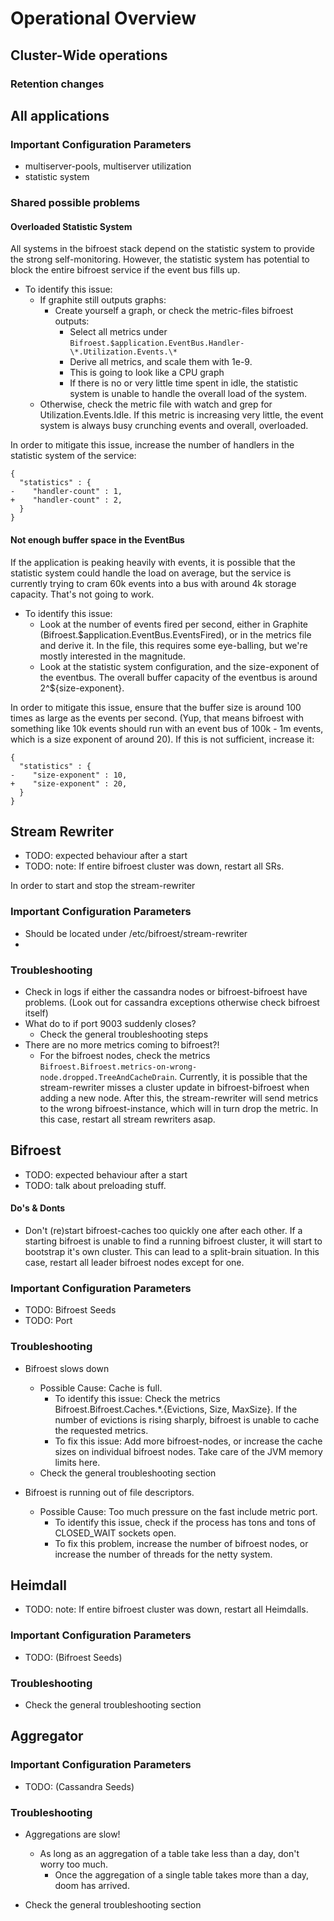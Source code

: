 # Operational Overview

## Cluster-Wide operations

### Retention changes

## All applications

### Important Configuration Parameters

- multiserver-pools, multiserver utilization
- statistic system


### Shared possible problems

#### Overloaded Statistic System

All systems in the bifroest stack depend on the statistic system to 
provide the strong self-monitoring. However, the statistic system 
has potential to block the entire bifroest service if the event bus
fills up.

 - To identify this issue:
     - If graphite still outputs graphs:
         - Create yourself a graph, or check the metric-files bifroest outputs:
            - Select all metrics under `Bifroest.$application.EventBus.Handler-\*.Utilization.Events.\*`
            - Derive all metrics, and scale them with 1e-9.
            - This is going to look like a CPU graph
            - If there is no or very little time spent in idle, the statistic system is unable
              to handle the overall load of the system.
     - Otherwise, check the metric file with watch and grep for Utilization.Events.Idle. If this metric is
       increasing very little, the event system is always busy crunching events and overall, overloaded.

In order to mitigate this issue, increase the number of handlers in the statistic system of the service:

```
{
  "statistics" : {
-    "handler-count" : 1,
+    "handler-count" : 2,
  }
}
```

#### Not enough buffer space in the EventBus

If the application is peaking heavily with events, it is possible that the statistic system could
handle the load on average, but the service is currently trying to cram 60k events into a bus with
around 4k storage capacity. That's not going to work. 

 - To identify this issue:
     - Look at the number of events fired per second, either in Graphite (Bifroest.$application.EventBus.EventsFired),
       or in the metrics file and derive it. In the file, this requires some eye-balling, but we're mostly
       interested in the magnitude.
     - Look at the statistic system configuration, and the size-exponent of the eventbus. The overall buffer
       capacity of the eventbus is around 2^${size-exponent}. 

In order to mitigate this issue, ensure that the buffer size is around 100 times as large as the events per
second. (Yup, that means bifroest with something like 10k events should run with an event bus of 100k - 1m
events, which is a size exponent of around 20). If this is not sufficient, increase it:

```
{
  "statistics" : {
-    "size-exponent" : 10,
+    "size-exponent" : 20,
  }
}
```

## Stream Rewriter

 - TODO: expected behaviour after a start
 - TODO: note: If entire bifroest cluster was down, restart all SRs.

In order to start and stop the stream-rewriter 

### Important Configuration Parameters
- Should be located under /etc/bifroest/stream-rewriter
- 

### Troubleshooting
- Check in logs if either the cassandra nodes or bifroest-bifroest have problems. (Look out for cassandra exceptions otherwise check bifroest itself)
- What do to if port 9003 suddenly closes?
	- Check the general troubleshooting steps
- There are no more metrics coming to bifroest?!
	- For the bifroest nodes, check the metrics `Bifroest.Bifroest.metrics-on-wrong-node.dropped.TreeAndCacheDrain`. Currently, it is possible that the stream-rewriter misses a cluster update in bifroest-bifroest when adding a new node. After this, the stream-rewriter will send metrics to the wrong bifroest-instance, which will in turn drop the metric. In this case, restart all stream rewriters asap.

## Bifroest

 - TODO: expected behaviour after a start
 - TODO: talk about preloading stuff.

#### Do's & Donts
- Don't (re)start bifroest-caches too quickly one after each other. If a starting bifroest is unable to find a running bifroest cluster, it will start to bootstrap it's own cluster. This can lead to a split-brain situation. In this case, restart all leader bifroest nodes except for one.

### Important Configuration Parameters

 - TODO: Bifroest Seeds
 - TODO: Port

### Troubleshooting
- Bifroest slows down
	- Possible Cause: Cache is full.
	    - To identify this issue: Check the metrics Bifroest.Bifroest.Caches.\*.{Evictions, Size, MaxSize}. If the number of evictions is rising sharply, bifroest is unable to cache the requested metrics.
	    - To fix this issue: Add more bifroest-nodes, or increase the cache sizes on individual bifroest nodes. Take care of the JVM memory limits here.
	- Check the general troubleshooting section

- Bifroest is running out of file descriptors.
	- Possible Cause: Too much pressure on the fast include metric port.
		- To identify this issue, check if the process has tons and tons of CLOSED_WAIT sockets open.
		- To fix this problem, increase the number of bifroest nodes, or increase the number of threads for the netty system.

## Heimdall
- TODO: note: If entire bifroest cluster was down, restart all Heimdalls.

### Important Configuration Parameters

 - TODO: (Bifroest Seeds)

### Troubleshooting
- Check the general troubleshooting section

## Aggregator
### Important Configuration Parameters

 - TODO: (Cassandra Seeds)

### Troubleshooting
- Aggregations are slow!
	- As long as an aggregation of a table take less than a day, don't worry too much.
        - Once the aggregation of a single table takes more than a day, doom has arrived.

- Check the general troubleshooting section

